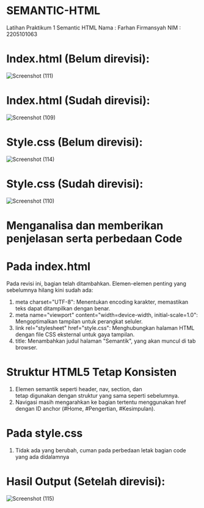 # SEMANTIC-HTML
Latihan Praktikum 1 Semantic HTML
Nama : Farhan Firmansyah
NIM : 2205101063

# Index.html (Belum direvisi):

![Screenshot (111)](https://github.com/user-attachments/assets/c89fdaa3-4e73-4976-8ac8-3fbf01f46aae)

# Index.html (Sudah direvisi):

![Screenshot (109)](https://github.com/user-attachments/assets/c22494a7-218f-4a57-819b-a351013fa1dc)

# Style.css (Belum direvisi):

![Screenshot (114)](https://github.com/user-attachments/assets/dbf78a98-ebde-4910-be39-c1eb99e36f62)

# Style.css (Sudah direvisi):

![Screenshot (110)](https://github.com/user-attachments/assets/b1efb59b-9b9d-4ca4-aa4f-a6ec164abec3)

# Menganalisa dan memberikan penjelasan serta perbedaan Code

# Pada index.html
Pada revisi ini, bagian <head> telah ditambahkan. Elemen-elemen penting yang sebelumnya hilang kini sudah ada:

1. meta charset="UTF-8": Menentukan encoding karakter, memastikan teks dapat ditampilkan dengan benar.
2. meta name="viewport" content="width=device-width, initial-scale=1.0": Mengoptimalkan tampilan untuk perangkat seluler.
3. link rel="stylesheet" href="style.css": Menghubungkan halaman HTML dengan file CSS eksternal untuk gaya tampilan.
4. title: Menambahkan judul halaman "Semantik", yang akan muncul di tab browser.
    
# Struktur HTML5 Tetap Konsisten

1. Elemen semantik seperti header, nav, section, dan <footer> tetap digunakan dengan struktur yang sama seperti sebelumnya.
2. Navigasi masih mengarahkan ke bagian tertentu menggunakan href dengan ID anchor (#Home, #Pengertian, #Kesimpulan).

# Pada style.css
1. Tidak ada yang berubah, cuman pada perbedaan letak bagian code yang ada didalamnya

# Hasil Output (Setelah direvisi):

![Screenshot (115)](https://github.com/user-attachments/assets/b8c27545-4f92-4dfd-991d-f1e80790b321)

